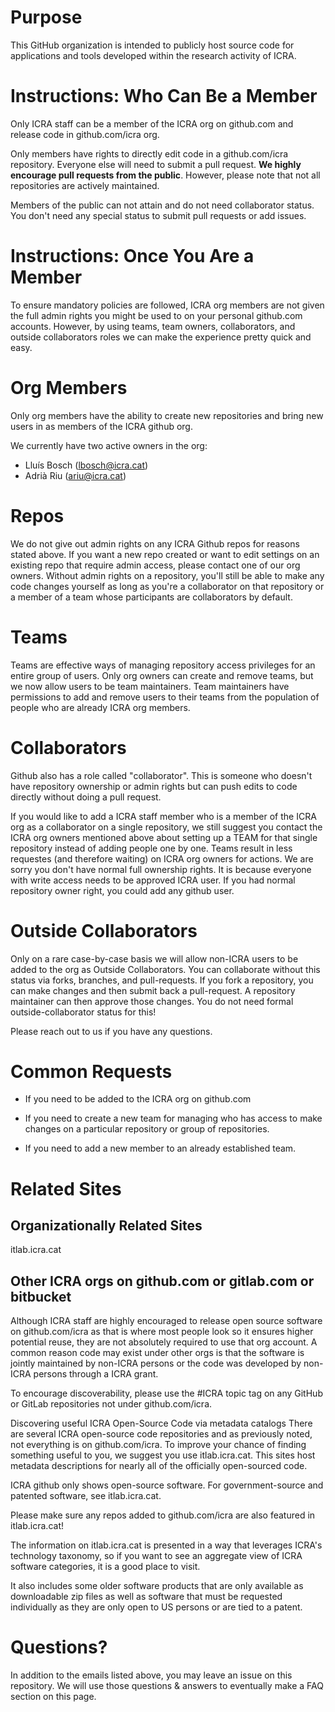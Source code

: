 # Purpose
This GitHub organization is intended to publicly host source code for
applications and tools developed within the research activity of ICRA.

# Instructions: Who Can Be a Member
Only ICRA staff can be a member of the ICRA org on github.com and release code
in github.com/icra org.

Only members have rights to directly edit code in a github.com/icra repository.
Everyone else will need to submit a pull request. <b>We highly encourage pull
requests from the public</b>. However, please note that not all repositories
are actively maintained.

Members of the public can not attain and do not need collaborator status. You
don't need any special status to submit pull requests or add issues.

# Instructions: Once You Are a Member
To ensure mandatory policies are followed, ICRA org members are not given the
full admin rights you might be used to on your personal github.com accounts.
However, by using teams, team owners, collaborators, and outside collaborators
roles we can make the experience pretty quick and easy.

# Org Members
Only org members have the ability to create new repositories and bring new
users in as members of the ICRA github org.

We currently have two active owners in the org:

- Lluís Bosch (lbosch@icra.cat)
- Adrià Riu (ariu@icra.cat)

# Repos
We do not give out admin rights on any ICRA Github repos for reasons stated
above. If you want a new repo created or want to edit settings on an existing
repo that require admin access, please contact one of our org owners. Without
admin rights on a repository, you'll still be able to make any code changes
yourself as long as you're a collaborator on that repository or a member of a
team whose participants are collaborators by default.

# Teams
Teams are effective ways of managing repository access privileges for an entire
group of users. Only org owners can create and remove teams, but we now allow
users to be team maintainers. Team maintainers have permissions to add and
remove users to their teams from the population of people who are already ICRA
org members.

# Collaborators
Github also has a role called "collaborator". This is someone who doesn't have
repository ownership or admin rights but can push edits to code directly
without doing a pull request.

If you would like to add a ICRA staff member who is a member of the ICRA org as
a collaborator on a single repository, we still suggest you contact the ICRA
org owners mentioned above about setting up a TEAM for that single repository
instead of adding people one by one. Teams result in less requestes (and
therefore waiting) on ICRA org owners for actions. We are sorry you don't have
normal full ownership rights. It is because everyone with write access needs to
be approved ICRA user. If you had normal repository owner right, you could add
any github user.

# Outside Collaborators
Only on a rare case-by-case basis we will allow non-ICRA users to be added to
the org as Outside Collaborators. You can collaborate without this status via
forks, branches, and pull-requests. If you fork a repository, you can make
changes and then submit back a pull-request. A repository maintainer can then
approve those changes. You do not need formal outside-collaborator status for
this!

Please reach out to us if you have any questions.

# Common Requests
- If you need to be added to the ICRA org on github.com

- If you need to create a new team for managing who has access to
make changes on a particular repository or group of repositories.

- If you need to add a new member to an already established team.

# Related Sites
## Organizationally Related Sites

itlab.icra.cat

## Other ICRA orgs on github.com or gitlab.com or bitbucket
Although ICRA staff are highly encouraged to release open source software on
github.com/icra as that is where most people look so it ensures higher
potential reuse, they are not absolutely required to use that org account. A
common reason code may exist under other orgs is that the software is jointly
maintained by non-ICRA persons or the code was developed by non-ICRA persons
through a ICRA grant.

To encourage discoverability, please use the #ICRA topic tag on any GitHub or
GitLab repositories not under github.com/icra.

Discovering useful ICRA Open-Source Code via metadata catalogs
There are several ICRA open-source code repositories and as previously
noted, not everything is on github.com/icra. To improve your chance of finding
something useful to you, we suggest you use itlab.icra.cat. This sites host
metadata descriptions for nearly all of the officially open-sourced code.

ICRA github only shows open-source software. For government-source and patented
software, see itlab.icra.cat.

Please make sure any repos added to github.com/icra are also featured in
itlab.icra.cat!

The information on itlab.icra.cat is presented in a way that leverages
ICRA's technology taxonomy, so if you want to see an aggregate view of ICRA
software categories, it is a good place to visit.

It also includes some older software products that are only available as
downloadable zip files as well as software that must be requested individually
as they are only open to US persons or are tied to a patent.

# Questions?
In addition to the emails listed above, you may leave an issue on this
repository. We will use those questions & answers to eventually make a FAQ
section on this page.
